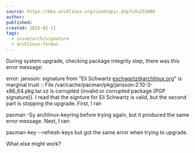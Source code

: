 ```yaml
---
source: https://bbs.archlinux.org/viewtopic.php?id=233480
author: 
published: 
created: 2025-02-11
tags:
  - issue/arch/signature
  - archlinux-formus
---
```

During system upgrade, checking package integrity step, there was this error message:

error: jansson: signature from "Eli Schwartz <eschwartz@archlinux.org>" is marginal trust
:: File /var/cache/pacman/pkg/jansson-2.10-3-x86_64.pkg.tar.xz is corrupted (invalid or corrupted package (PGP signature)).
I read that the signture for Eli Schwartz is valid, but the second part is stopping the upgrade. First, I ran

pacman -Sy archlinux-keyring
before trying again, but it produced the same error message.  Next, I ran:

pacman-key --refresh-keys
but got the same error when trying to upgrade.

What else might work?